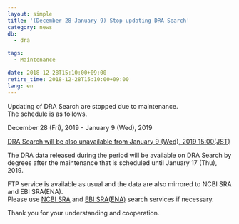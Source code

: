 ```yaml
---
layout: simple
title: '(December 28-January 9) Stop updating DRA Search'
category: news
db:
  - dra

tags:
  - Maintenance

date: 2018-12-28T15:10:00+09:00
retire_time: 2018-12-28T15:10:00+09:00
lang: en
---
```


<p>Updating of DRA Search are stopped due to maintenance. <br>The schedule is as follows.</p>

<p>December 28 (Fri), 2019 - January 9 (Wed), 2019 </p>

<p><a href="/news/en/2018-12-27-e.html">DRA Search will be also unavailable from January 9 (Wed), 2019 15:00(JST)</a></p>

<p>The DRA data released during the period will be available on DRA Search by degrees after the maintenance that is scheduled until January 17 (Thu), 2019.</p>

<p>FTP service is available as usual and the data are also mirrored to NCBI SRA and EBI SRA(ENA).<br>Please use <a href="https://www.ncbi.nlm.nih.gov/sra">NCBI SRA</a> and <a href="https://www.ebi.ac.uk/ena">EBI SRA(ENA)</a> search services if necessary.</p>

<p>Thank you for your understanding and cooperation.</p>
